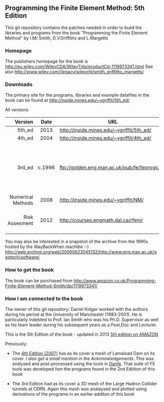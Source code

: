 ## Programming the Finite Element Method: 5th Edition

This git repository contains the patches needed in order to build the libraries
and programs from the book "Programming the Finite Element Method" by I.M/ Smith, D.V.Griffiths and L.Margetts

### Homepage 
The publishers homepage for the book is http://eu.wiley.com/WileyCDA/WileyTitle/productCd-1119973341.html
See also http://www.wiley.com//legacy/wileychi/smith_griffiths_margetts/

### Downloads
The primary site for the programs, libraries and example datafiles in the book can be found at http://inside.mines.edu/~vgriffit/5th_ed/

All versions

Version  | Date | URL | Notes
---------:|:------:|-----|-------
5th_ed   | 2013 | http://inside.mines.edu/~vgriffit/5th_ed/ | *Current*
4th_ed   | 2004 | http://inside.mines.edu/~vgriffit/4th_ed/ |
3rd_ed   | c.1996  |  ftp://golden.eng.man.ac.uk/pub/fe/feprogs.zip     | site went down c. 1997 (workstation moved to Boulder) see [README](http://www.ces.clemson.edu/~lonny/cmcu/fortran/fortran90/smith_fe3/00README.HTM)
Numerical Methods | 2008 | http://inside.mines.edu/~vgriffit/NM/ |
Risk Assesment | 2012 | http://courses.engmath.dal.ca/rfem/ | look at the list of source code references

You may also be interested in a snapshot of the archive from the 1990s hosted by the WayBackWhen machibe :-)
http://web.archive.org/web/20060623045132/http://www.eng.man.ac.uk/geotech/software/

### How to get the book
The book can be purchased from http://www.amazon.co.uk/Programming-Finite-Element-Method-Smith/dp/1119973341/

### How I am connected to the book
The owner of this git repository: Daniel Kidger worked with the authors during his period at the University of Manchester (1983-2001). He is particularly indebted to Prof. Ian Smith who was his Ph.D. Supervisor as well as his team leader during his subsequent years as a Post.Doc and Lecturer.

This is the 5th Edition of the book - updated in 2013 [5th edition on AMAZON](https://www.amazon.co.uk/Programming-Finite-Element-Method-Smith/dp/1119973341/)

Previously:
   * The [4th Edition (2007)](http://www.amazon.co.uk/Programming-Finite-Element-Method-Smith-ebook/dp/B000QEIO1W/) has as its cover a mesh of Lamaload Dam on its cover. _I also get a small mention in the Acknnowledgements_. This was analysed and post-processed using the tools in [Danfe](https://github.com/dannyk96/Danfe). That suite of FE tools was developed fom the programs found in the 2nd Ediition of this book

   * The 3rd Edition had as its cover a 3D mesh of the Large Hadron Collider tunnels at CERN. Again this mesh was analaysed and plotted using derivations of the programs in an earlier additon of this book


